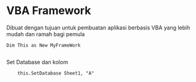 # VBA Framework

Dibuat dengan tujuan untuk pembuatan aplikasi berbasis VBA yang lebih mudah dan ramah bagi pemula

```VBA
Dim This as New MyFrameWork


```

Set Database dan kolom

```VBA
    this.SetDatabase Sheet1, "A"    
```